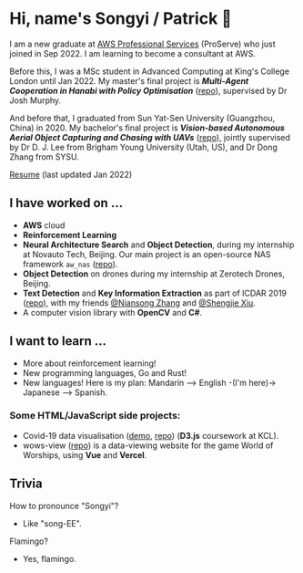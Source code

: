 # Hi, name's Songyi / Patrick 🦩

I am a new graduate at [AWS Professional Services](https://aws.amazon.com/professional-services/) (ProServe) who just joined in Sep 2022. I am learning to become a consultant at AWS.

Before this, I was a MSc student in Advanced Computing at King's College London until Jan 2022. My master's final project is **_Multi-Agent Cooperation in Hanabi with Policy Optimisation_** ([repo](https://github.com/patrick22414/hanabi_project)), supervised by Dr Josh Murphy.

And before that, I graduated from Sun Yat-Sen University (Guangzhou, China) in 2020. My bachelor's final project is **_Vision-based Autonomous Aerial Object Capturing and Chasing with UAVs_** ([repo](https://github.com/patrick22414/drone-projects)), jointly supervised by Dr D. J. Lee from Brigham Young University (Utah, US), and Dr Dong Zhang from SYSU.

[Resume](https://docs.google.com/document/d/1liR__ewuFs8mvt6TaHsixV49YssTtwSNniadmpQwqVU/edit?usp=sharing) (last updated Jan 2022)

<!-- I now have a [personal blog site](https://patrick22414.substack.com/), currently in **BETA** cuz I'm too lazy. -->

## I have worked on ...

- **AWS** cloud
- **Reinforcement Learning**
- **Neural Architecture Search** and **Object Detection**, during my internship at Novauto Tech, Beijing. Our main project is an open-source NAS framework `aw_nas` ([repo](https://github.com/walkerning/aw_nas)).
- **Object Detection** on drones during my internship at Zerotech Drones, Beijing.
- **Text Detection** and **Key Information Extraction** as part of ICDAR 2019 ([repo](https://github.com/zzzDavid/ICDAR-2019-SROIE)), with my friends [@Niansong Zhang](https://github.com/zzzDavid) and [@Shengjie Xiu](https://github.com/Michael-Xiu).
- A computer vision library with **OpenCV** and **C#**.

## I want to learn ...

- More about reinforcement learning!
- New programming languages, Go and Rust!
- New languages! Here is my plan: Mandarin --> English -(I'm here)-> Japanese --> Spanish.

### Some HTML/JavaScript side projects:

- Covid-19 data visualisation ([demo](https://patrick22414.github.io/coursework-sdv/), [repo](https://github.com/patrick22414/coursework-sdv)) (**D3.js** coursework at KCL).
- wows-view ([repo](https://github.com/patrick22414/wows-view)) is a data-viewing website for the game World of Worships, using **Vue** and **Vercel**.

## Trivia

How to pronounce "Songyi"?
- Like "song-EE".

Flamingo?
- Yes, flamingo.

<!-- Email: patrick22414@outlook.com (personal). -->

<!-- ![GitHub stats](https://github-readme-stats.vercel.app/api?username=patrick22414&show_icons=true&theme=ayu-mirage) -->
